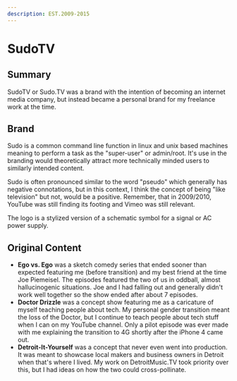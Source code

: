 ```yaml
---
description: EST.2009-2015
---
```


# SudoTV

## Summary

SudoTV or Sudo.TV was a brand with the intention of becoming an internet media company, but instead became a personal brand for my freelance work at the time.&#x20;

## Brand

Sudo is a common command line function in linux and unix based machines meaning to perform a task as the "super-user" or admin/root. It's use in the branding would theoretically attract more technically minded users to similarly intended content.&#x20;

Sudo is often pronounced similar to the word "pseudo" which generally has negative connotations, but in this context, I think the concept of being "like television" but not, would be a positive. Remember, that in 2009/2010, YouTube was still finding its footing and Vimeo was still relevant.

The logo is a stylized version of a schematic symbol for a signal or AC power supply.

## Original Content

* **Ego vs. Ego** was a sketch comedy series that ended sooner than expected featuring me (before transition) and my best friend at the time Joe Piemeisel. The episodes featured the two of us in oddball, almost hallucinogenic situations.  Joe and I had falling out and generally didn't work well together so the show ended after about 7 episodes.
* **Doctor Drizzle** was a concept show featuring me as a caricature of myself teaching people about tech. My personal gender transition meant the loss of the Doctor, but I continue to teach people about tech stuff when I can on my YouTube channel. Only a pilot episode was ever made with me explaining the transition to 4G shortly after the iPhone 4 came out.
* **Detroit-It-Yourself** was a concept that never even went into production. It was meant to showcase local makers and business owners in Detroit when that's where I lived. My work on DetroitMusic.TV took priority over this, but I had ideas on how the two could cross-pollinate.

